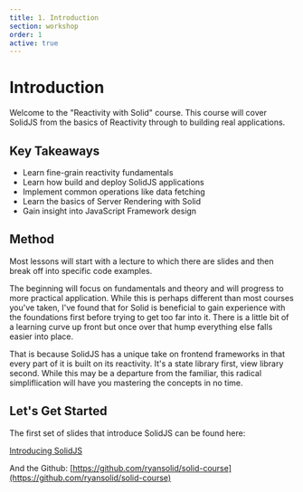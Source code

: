 ```yaml
---
title: 1. Introduction
section: workshop
order: 1
active: true
---
```


# Introduction

Welcome to the "Reactivity with Solid" course. This course will cover SolidJS from the basics of Reactivity through to building real applications.

## Key Takeaways

* Learn fine-grain reactivity fundamentals
* Learn how build and deploy SolidJS applications
* Implement common operations like data fetching
* Learn the basics of Server Rendering with Solid
* Gain insight into JavaScript Framework design

## Method

Most lessons will start with a lecture to which there are slides and then break off into specific code examples.

The beginning will focus on fundamentals and theory and will progress to more practical application. While this is perhaps different than most courses you've taken, I've found that for Solid is beneficial to gain experience with the foundations first before trying to get too far into it. There is a little bit of a learning curve up front but once over that hump everything else falls easier into place.

That is because SolidJS has a unique take on frontend frameworks in that every part of it is built on its reactivity. It's a state library first, view library second. While this may be a departure from the familiar, this radical simpliflication will have you mastering the concepts in no time.

## Let's Get Started

The first set of slides that introduce SolidJS can be found here:

[Introducing SolidJS](https://docs.google.com/presentation/d/1w2jcpOn9WvfW3S0zZyZ8mM5AGbFzFjN_YgFtrmOua24/edit?usp=sharing)

And the Github: [https://github.com/ryansolid/solid-course](https://github.com/ryansolid/solid-course)